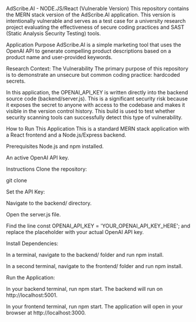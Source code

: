 AdScribe.AI - NODE.JS/React (Vulnerable Version)
This repository contains the MERN stack version of the AdScribe.AI application. This version is intentionally vulnerable and serves as a test case for a university research project evaluating the effectiveness of secure coding practices and SAST (Static Analysis Security Testing) tools.

Application Purpose
AdScribe.AI is a simple marketing tool that uses the OpenAI API to generate compelling product descriptions based on a product name and user-provided keywords.

Research Context: The Vulnerability
The primary purpose of this repository is to demonstrate an unsecure but common coding practice: hardcoded secrets.

In this application, the OPENAI_API_KEY is written directly into the backend source code (backend/server.js). This is a significant security risk because it exposes the secret to anyone with access to the codebase and makes it visible in the version control history. This build is used to test whether security scanning tools can successfully detect this type of vulnerability.

How to Run This Application
This is a standard MERN stack application with a React frontend and a Node.js/Express backend.

Prerequisites
Node.js and npm installed.

An active OpenAI API key.

Instructions
Clone the repository:

git clone <repository-url>

Set the API Key:

Navigate to the backend/ directory.

Open the server.js file.

Find the line const OPENAI_API_KEY = 'YOUR_OPENAI_API_KEY_HERE'; and replace the placeholder with your actual OpenAI API key.

Install Dependencies:

In a terminal, navigate to the backend/ folder and run npm install.

In a second terminal, navigate to the frontend/ folder and run npm install.

Run the Application:

In your backend terminal, run npm start. The backend will run on http://localhost:5001.

In your frontend terminal, run npm start. The application will open in your browser at http://localhost:3000.
